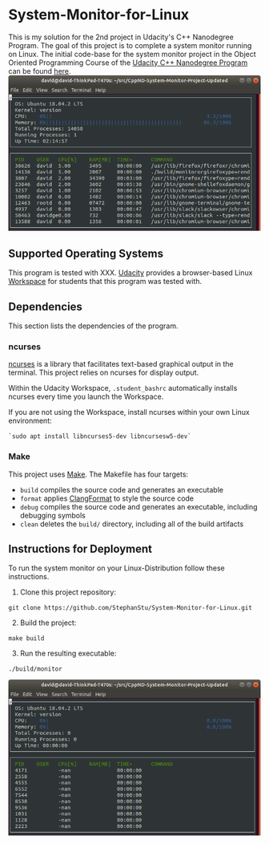 # System-Monitor-for-Linux
This is my solution for the 2nd project in Udacity's C++ Nanodegree Program. The goal of this project is to complete a system monitor running on Linux.
The initial code-base for the system monitor project in the Object Oriented Programming Course of the [Udacity C++ Nanodegree Program](https://www.udacity.com/course/c-plus-plus-nanodegree--nd213) can be found [here](https://github.com/udacity/CppND-System-Monitor-Project-Updated).
![System Monitor](images/monitor.png)

## Supported Operating Systems
This program is tested with XXX.
[Udacity](https://www.udacity.com/) provides a browser-based Linux [Workspace](https://engineering.udacity.com/creating-a-gpu-enhanced-virtual-desktop-for-udacity-497bdd91a505) for students that this program was tested with.

## Dependencies
This section lists the dependencies of the program.
### ncurses
[ncurses](https://www.gnu.org/software/ncurses/) is a library that facilitates text-based graphical output in the terminal. This project relies on ncurses for display output.

Within the Udacity Workspace, `.student_bashrc` automatically installs ncurses every time you launch the Workspace.

If you are not using the Workspace, install ncurses within your own Linux environment:
~~~
`sudo apt install libncurses5-dev libncursesw5-dev`
~~~

### Make
This project uses [Make](https://www.gnu.org/software/make/). The Makefile has four targets:
* `build` compiles the source code and generates an executable
* `format` applies [ClangFormat](https://clang.llvm.org/docs/ClangFormat.html) to style the source code
* `debug` compiles the source code and generates an executable, including debugging symbols
* `clean` deletes the `build/` directory, including all of the build artifacts

## Instructions for Deployment
To run the system monitor on your Linux-Distribution follow these instructions.
1. Clone this project repository:
~~~
git clone https://github.com/StephanStu/System-Monitor-for-Linux.git
~~~
2. Build the project:
~~~
make build
~~~
3. Run the resulting executable:
~~~
./build/monitor
~~~
![Starting System Monitor](images/starting_monitor.png)

